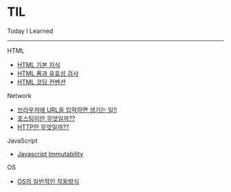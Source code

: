 # TIL
Today I Learned

---

HTML
- [HTML 기본 지식](https://github.com/frontyoon/TIL/blob/main/HTML/basic.md)
- [HTML 폼과 유효성 검사](https://github.com/frontyoon/TIL/blob/main/HTML/validation.md)
- [HTML 코딩 컨벤션](https://github.com/frontyoon/TIL/blob/main/HTML/convention.md)

Network
- [브라우저에 URL을 입력하면 생기는 일!!](https://github.com/frontyoon/TIL/blob/main/Network/browser-url-work.md)
- [호스팅이란 무엇일까??](https://github.com/frontyoon/TIL/blob/main/Network/what-is-hosting.md)
- [HTTP란 무엇일까??](https://github.com/frontyoon/TIL/blob/main/Network/what-is-http.md)

JavaScript
- [Javascript Immutability](https://github.com/frontyoon/TIL/blob/main/JavaScript/immutability.md)

OS
- [OS의 일반적인 작동방식](https://github.com/frontyoon/TIL/blob/main/OS/mechanics-of-os.md)